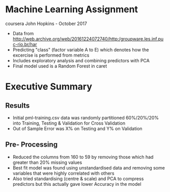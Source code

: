 # Machine Learning Assignment
coursera John Hopkins - October 2017

- Data from http://web.archive.org/web/20161224072740/http:/groupware.les.inf.puc-rio.br/har
- Predicting "class" (factor variable A to E) which denotes how the excercise is performed from metrics
- Includes exploratory analysis and combining predictors with PCA
- Final model used is a Random Forest in caret

# Executive Summary

## Results
- Initial pml-training.csv data was randomly partitioned 60%/20%/20% into Training, Testing & Validation for Cross Validation
- Out of Sample Error was X% on Testing and Y% on Validation

## Pre- Processing
- Reduced the columns from 160 to 59 by removing those which had greater than 20% missing values
- Best fit model was found using unstandardised data and removing some variables that were highly correlated with others
- Also tried standardising (centre & scale) and PCA to compress predictors but this actually gave lower Accuracy in the model
